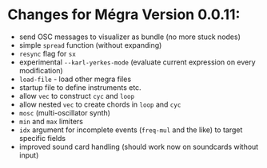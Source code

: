 # Changes for Mégra Version 0.0.11:

* send OSC messages to visualizer as bundle (no more stuck nodes)
* simple `spread` function (without expanding)
* `resync` flag for `sx`
* experimental `--karl-yerkes-mode` (evaluate current expression on every modification)
* `load-file` - load other megra files
* startup file to define instruments etc.
* allow `vec` to construct `cyc` and `loop`
* allow nested `vec` to create chords in `loop` and `cyc`
* `mosc` (multi-oscillator synth)
* `min` and `max` limiters
* `idx` argument for incomplete events (`freq-mul` and the like) to target specific fields
* improved sound card handling (should work now on soundcards without input)
